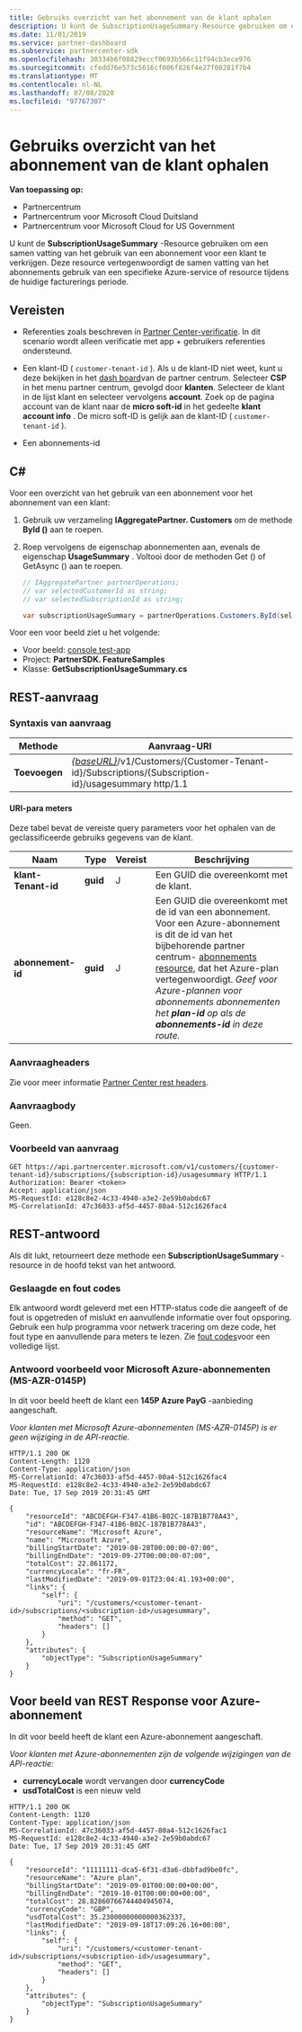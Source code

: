 ```yaml
---
title: Gebruiks overzicht van het abonnement van de klant ophalen
description: U kunt de SubscriptionUsageSummary-Resource gebruiken om een samen vatting van het gebruik van een specifieke Azure-service of resource te verkrijgen tijdens de huidige facturerings periode.
ms.date: 11/01/2019
ms.service: partner-dashboard
ms.subservice: partnercenter-sdk
ms.openlocfilehash: 30334b6f08829eccf0693b566c11f94cb3ece976
ms.sourcegitcommit: cfedd76e573c5616cf006f826f4e27f08281f7b4
ms.translationtype: MT
ms.contentlocale: nl-NL
ms.lasthandoff: 07/08/2020
ms.locfileid: "97767307"
---
```

# <a name="get-usage-summary-for-customers-subscription"></a>Gebruiks overzicht van het abonnement van de klant ophalen

**Van toepassing op:**

- Partnercentrum
- Partnercentrum voor Microsoft Cloud Duitsland
- Partnercentrum voor Microsoft Cloud for US Government

U kunt de **SubscriptionUsageSummary** -Resource gebruiken om een samen vatting van het gebruik van een abonnement voor een klant te verkrijgen. Deze resource vertegenwoordigt de samen vatting van het abonnements gebruik van een specifieke Azure-service of resource tijdens de huidige facturerings periode.

## <a name="prerequisites"></a>Vereisten

- Referenties zoals beschreven in [Partner Center-verificatie](partner-center-authentication.md). In dit scenario wordt alleen verificatie met app + gebruikers referenties ondersteund.

- Een klant-ID ( `customer-tenant-id` ). Als u de klant-ID niet weet, kunt u deze bekijken in het [dash board](https://partner.microsoft.com/dashboard)van de partner centrum. Selecteer **CSP** in het menu partner centrum, gevolgd door **klanten**. Selecteer de klant in de lijst klant en selecteer vervolgens **account**. Zoek op de pagina account van de klant naar de **micro soft-id** in het gedeelte **klant account info** . De micro soft-ID is gelijk aan de klant-ID ( `customer-tenant-id` ).

- Een abonnements-id

## <a name="c"></a>C\#

Voor een overzicht van het gebruik van een abonnement voor het abonnement van een klant:

1. Gebruik uw verzameling **IAggregatePartner. Customers** om de methode **ById ()** aan te roepen.

2. Roep vervolgens de eigenschap abonnementen aan, evenals de eigenschap **UsageSummary** . Voltooi door de methoden Get () of GetAsync () aan te roepen.

    ``` csharp
    // IAggregatePartner partnerOperations;
    // var selectedCustomerId as string;
    // var selectedSubscriptionId as string;

    var subscriptionUsageSummary = partnerOperations.Customers.ById(selectedCustomerId).Subscriptions.ById(selectedSubscriptionId).UsageSummary.Get();
    ```

Voor een voor beeld ziet u het volgende:

- Voor beeld: [console test-app](console-test-app.md)
- Project: **PartnerSDK. FeatureSamples**
- Klasse: **GetSubscriptionUsageSummary.cs**

## <a name="rest-request"></a>REST-aanvraag

### <a name="request-syntax"></a>Syntaxis van aanvraag

| Methode  | Aanvraag-URI                                                                                                                        |
|---------|------------------------------------------------------------------------------------------------------------------------------------|
| **Toevoegen** | [*{baseURL}*](partner-center-rest-urls.md)/v1/Customers/{Customer-Tenant-id}/Subscriptions/{Subscription-id}/usagesummary http/1.1 |

#### <a name="uri-parameters"></a>URI-para meters

Deze tabel bevat de vereiste query parameters voor het ophalen van de geclassificeerde gebruiks gegevens van de klant.

| Naam                   | Type     | Vereist | Beschrijving                               |
|------------------------|----------|----------|-------------------------------------------|
| **klant-Tenant-id** | **guid** | J        | Een GUID die overeenkomt met de klant.     |
| **abonnement-id**    | **guid** | J        | Een GUID die overeenkomt met de id van een abonnement. Voor een Azure-abonnement is dit de id van het bijbehorende partner centrum- [abonnements resource](subscription-resources.md#subscription), dat het Azure-plan vertegenwoordigt. *Geef voor Azure-plannen voor abonnements abonnementen het **plan-id** op als de **abonnements-id** in deze route.* |

### <a name="request-headers"></a>Aanvraagheaders

Zie voor meer informatie [Partner Center rest headers](headers.md).

### <a name="request-body"></a>Aanvraagbody

Geen.

### <a name="request-example"></a>Voorbeeld van aanvraag

```http
GET https://api.partnercenter.microsoft.com/v1/customers/{customer-tenant-id}/subscriptions/{subscription-id}/usagesummary HTTP/1.1
Authorization: Bearer <token>
Accept: application/json
MS-RequestId: e128c8e2-4c33-4940-a3e2-2e59b0abdc67
MS-CorrelationId: 47c36033-af5d-4457-80a4-512c1626fac4
```

## <a name="rest-response"></a>REST-antwoord

Als dit lukt, retourneert deze methode een **SubscriptionUsageSummary** -resource in de hoofd tekst van het antwoord.

### <a name="response-success-and-error-codes"></a>Geslaagde en fout codes

Elk antwoord wordt geleverd met een HTTP-status code die aangeeft of de fout is opgetreden of mislukt en aanvullende informatie over fout opsporing. Gebruik een hulp programma voor netwerk tracering om deze code, het fout type en aanvullende para meters te lezen. Zie [fout codes](error-codes.md)voor een volledige lijst.

### <a name="response-example-for-microsoft-azure-ms-azr-0145p-subscriptions"></a>Antwoord voorbeeld voor Microsoft Azure-abonnementen (MS-AZR-0145P)

In dit voor beeld heeft de klant een **145P Azure PayG** -aanbieding aangeschaft.

*Voor klanten met Microsoft Azure-abonnementen (MS-AZR-0145P) is er geen wijziging in de API-reactie.*

```http
HTTP/1.1 200 OK
Content-Length: 1120
Content-Type: application/json
MS-CorrelationId: 47c36033-af5d-4457-80a4-512c1626fac4
MS-RequestId: e128c8e2-4c33-4940-a3e2-2e59b0abdc67
Date: Tue, 17 Sep 2019 20:31:45 GMT

{
    "resourceId": "ABCDEFGH-F347-41B6-B02C-187B1B778A43",
    "id": "ABCDEFGH-F347-41B6-B02C-187B1B778A43",
    "resourceName": "Microsoft Azure",
    "name": "Microsoft Azure",
    "billingStartDate": "2019-08-28T00:00:00-07:00",
    "billingEndDate": "2019-09-27T00:00:00-07:00",
    "totalCost": 22.861172,
    "currencyLocale": "fr-FR",
    "lastModifiedDate": "2019-09-01T23:04:41.193+00:00",
    "links": {
        "self": {
            "uri": "/customers/<customer-tenant-id>/subscriptions/<subscription-id>/usagesummary",
            "method": "GET",
            "headers": []
        }
    },
    "attributes": {
        "objectType": "SubscriptionUsageSummary"
    }
}
```

## <a name="rest-response-example-for-azure-plan"></a>Voor beeld van REST Response voor Azure-abonnement

In dit voor beeld heeft de klant een Azure-abonnement aangeschaft.

*Voor klanten met Azure-abonnementen zijn de volgende wijzigingen van de API-reactie:*

- **currencyLocale** wordt vervangen door **currencyCode**
- **usdTotalCost** is een nieuw veld

```http
HTTP/1.1 200 OK
Content-Length: 1120
Content-Type: application/json
MS-CorrelationId: 47c36033-af5d-4457-80a4-512c1626fac1
MS-RequestId: e128c8e2-4c33-4940-a3e2-2e59b0abdc67
Date: Tue, 17 Sep 2019 20:31:45 GMT

{
    "resourceId": "11111111-dca5-6f31-d3a6-dbbfad9be0fc",
    "resourceName": "Azure plan",
    "billingStartDate": "2019-09-01T00:00:00+00:00",
    "billingEndDate": "2019-10-01T00:00:00+00:00",
    "totalCost": 28.82860766744404945074,
    "currencyCode": "GBP",
    "usdTotalCost": 35.23000000000000362337,
    "lastModifiedDate": "2019-09-18T17:09:26.16+00:00",
    "links": {
        "self": {
            "uri": "/customers/<customer-tenant-id>/subscriptions/<subscription-id>/usagesummary",
            "method": "GET",
            "headers": []
        }
    },
    "attributes": {
        "objectType": "SubscriptionUsageSummary"
    }
}
```
